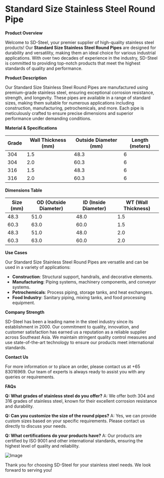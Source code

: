 # Standard Size Stainless Steel Round Pipe

**Product Overview**

Welcome to SD-Steel, your premier supplier of high-quality stainless steel products! Our **Standard Size Stainless Steel Round Pipes** are designed for durability and versatility, making them an ideal choice for various industrial applications. With over two decades of experience in the industry, SD-Steel is committed to providing top-notch products that meet the highest standards of quality and performance.

**Product Description**

Our Standard Size Stainless Steel Round Pipes are manufactured using premium-grade stainless steel, ensuring exceptional corrosion resistance, strength, and longevity. These pipes are available in a range of standard sizes, making them suitable for numerous applications including construction, manufacturing, petrochemicals, and more. Each pipe is meticulously crafted to ensure precise dimensions and superior performance under demanding conditions.

**Material & Specifications**

| **Grade** | **Wall Thickness (mm)** | **Outside Diameter (mm)** | **Length (meters)** |
|-----------|-------------------------|----------------------------|---------------------|
| 304       | 1.5                      | 48.3                       | 6                   |
| 304       | 2.0                      | 60.3                       | 6                   |
| 316       | 1.5                      | 48.3                       | 6                   |
| 316       | 2.0                      | 60.3                       | 6                   |

**Dimensions Table**

| **Size (mm)** | **OD (Outside Diameter)** | **ID (Inside Diameter)** | **WT (Wall Thickness)** |
|---------------|---------------------------|--------------------------|------------------------|
| 48.3          | 51.0                      | 48.0                     | 1.5                    |
| 60.3          | 63.0                      | 60.0                     | 1.5                    |
| 48.3          | 51.0                      | 48.0                     | 2.0                    |
| 60.3          | 63.0                      | 60.0                     | 2.0                    |

**Use Cases**

Our Standard Size Stainless Steel Round Pipes are versatile and can be used in a variety of applications:
- **Construction**: Structural support, handrails, and decorative elements.
- **Manufacturing**: Piping systems, machinery components, and conveyor systems.
- **Petrochemicals**: Process piping, storage tanks, and heat exchangers.
- **Food Industry**: Sanitary piping, mixing tanks, and food processing equipment.

**Company Strength**

SD-Steel has been a leading name in the steel industry since its establishment in 2000. Our commitment to quality, innovation, and customer satisfaction has earned us a reputation as a reliable supplier across Southeast Asia. We maintain stringent quality control measures and use state-of-the-art technology to ensure our products meet international standards.

**Contact Us**

For more information or to place an order, please contact us at +65 83016969. Our team of experts is always ready to assist you with any queries or requirements.

**FAQs**

**Q: What grades of stainless steel do you offer?**
A: We offer both 304 and 316 grades of stainless steel, known for their excellent corrosion resistance and durability.

**Q: Can you customize the size of the round pipes?**
A: Yes, we can provide custom sizes based on your specific requirements. Please contact us directly to discuss your needs.

**Q: What certifications do your products have?**
A: Our products are certified by ISO 9001 and other international standards, ensuring the highest level of quality and reliability.

![Image](https://github.com/user-attachments/assets/2567258e-e124-4816-932d-1809bd27ef0b)

Thank you for choosing SD-Steel for your stainless steel needs. We look forward to serving you!